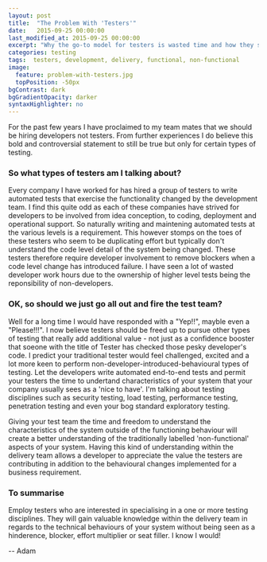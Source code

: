 ```yaml
---
layout: post
title:  "The Problem With 'Testers'"
date:   2015-09-25 00:00:00
last_modified_at: 2015-09-25 00:00:00
excerpt: "Why the go-to model for testers is wasted time and how they should fit in to the delivery process."
categories: testing
tags:  testers, development, delivery, functional, non-functional
image:
  feature: problem-with-testers.jpg
  topPosition: -50px
bgContrast: dark
bgGradientOpacity: darker
syntaxHighlighter: no
---
```


For the past few years I have proclaimed to my team mates that we should be hiring developers not testers. From further experiences I
do believe this bold and controversial statement to still be true but only for certain types of testing.

### So what types of testers am I talking about?

Every company I have worked for has hired a group of testers to write automated tests that exercise the functionality changed by the 
development team. I find this quite odd as each of these companies have strived for developers to be involved from idea conception, to coding,
deployment and operational support. So naturally writing and maintening automated tests at the various levels is a requirement. 
This however stomps on the toes of these testers who seem to be duplicating effort but typically don't understand the code level detail of the 
system being changed. These testers therefore require developer involvement to remove blockers when a code level change has introduced failure. 
I have seen a lot of wasted developer work hours due to the ownership of higher level tests being the reponsibility of non-developers.

### OK, so should we just go all out and fire the test team?

Well for a long time I would have responded with a "Yep!!", mayble even a "Please!!!".  I now believe testers should be freed up to pursue other types of testing that really add additional value - not just as a confidence booster that soeone with the title of Tester has checked those pesky developer's code. I predict your traditional tester would feel challenged, excited and a lot more keen to perform non-developer-introduced-behavioural types of testing. Let the developers write
automated end-to-end tests and permit your testers the time to undertand characteristics of your system that your company usually sees as a 'nice to have'. I'm talking about 
testing disciplines such as security testing, load testing, performance testing, penetration testing and even your bog standard exploratory testing.

Giving your test team the time and freedom to understand the characteristics of the system outside of the functioning behaviour will 
create a better understanding of the traditionally labelled 'non-functional' aspects of your system. Having this kind of understanding 
within the delivery team allows a developer to appreciate the value the testers are contributing in addition to the behavioural changes implemented
for a business requirement.

### To summarise

Employ testers who are interested in specialising in a one or more testing disciplines. They will gain valuable knowledge within the 
delivery team in regards to the technical behaviours of your system without being seen as a hinderence, blocker, effort multiplier or seat filler. I know I would!  

-- Adam

